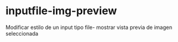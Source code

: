 # inputfile-img-preview
Modificar estilo de un input tipo file- mostrar vista previa de imagen seleccionada
